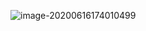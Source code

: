 ![image-20200616174010499](C:\Users\Asus\AppData\Roaming\Typora\typora-user-images\image-20200616174010499.png)